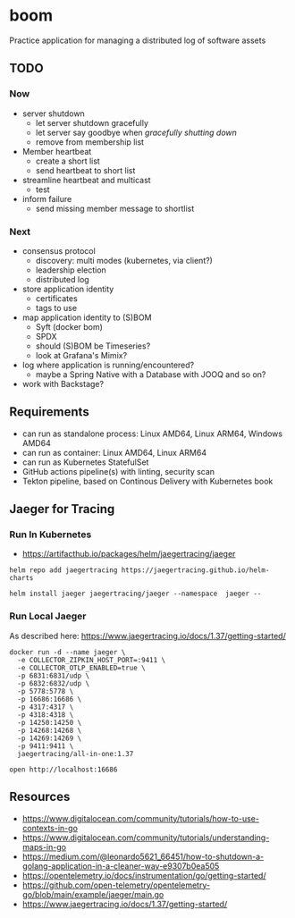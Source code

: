 # boom

Practice application for managing a distributed log of software assets

## TODO

### Now

* server shutdown
  * let server shutdown gracefully
  * let server say goodbye when _gracefully shutting down_
  * remove from membership list
* Member heartbeat
  * create a short list
  * send heartbeat to short list
* streamline heartbeat and multicast
  * test
* inform failure
  * send missing member message to shortlist


### Next

* consensus protocol
  * discovery: multi modes (kubernetes, via client?)
  * leadership election
  * distributed log
* store application identity
  * certificates
  * tags to use
* map application identity to (S)BOM
  * Syft (docker bom)
  * SPDX
  * should (S)BOM be Timeseries?
  * look at Grafana's Mimix?
* log where application is running/encountered?
  * maybe a Spring Native with a Database with JOOQ and so on?
* work with Backstage?

## Requirements

* can run as standalone process: Linux AMD64, Linux ARM64, Windows AMD64
* can run as container: Linux AMD64, Linux ARM64
* can run as Kubernetes StatefulSet
* GitHub actions pipeline(s) with linting, security scan
* Tekton pipeline, based on Continous Delivery with Kubernetes book

## Jaeger for Tracing

### Run In Kubernetes

* https://artifacthub.io/packages/helm/jaegertracing/jaeger

```shell
helm repo add jaegertracing https://jaegertracing.github.io/helm-charts
```

```shell
helm install jaeger jaegertracing/jaeger --namespace  jaeger --
```

### Run Local Jaeger

As described here: https://www.jaegertracing.io/docs/1.37/getting-started/

```shell
docker run -d --name jaeger \
  -e COLLECTOR_ZIPKIN_HOST_PORT=:9411 \
  -e COLLECTOR_OTLP_ENABLED=true \
  -p 6831:6831/udp \
  -p 6832:6832/udp \
  -p 5778:5778 \
  -p 16686:16686 \
  -p 4317:4317 \
  -p 4318:4318 \
  -p 14250:14250 \
  -p 14268:14268 \
  -p 14269:14269 \
  -p 9411:9411 \
  jaegertracing/all-in-one:1.37
```

```shell
open http://localhost:16686
```

## Resources

* https://www.digitalocean.com/community/tutorials/how-to-use-contexts-in-go
* https://www.digitalocean.com/community/tutorials/understanding-maps-in-go
* https://medium.com/@leonardo5621_66451/how-to-shutdown-a-golang-application-in-a-cleaner-way-e9307b0ea505
* https://opentelemetry.io/docs/instrumentation/go/getting-started/
* https://github.com/open-telemetry/opentelemetry-go/blob/main/example/jaeger/main.go
* https://www.jaegertracing.io/docs/1.37/getting-started/